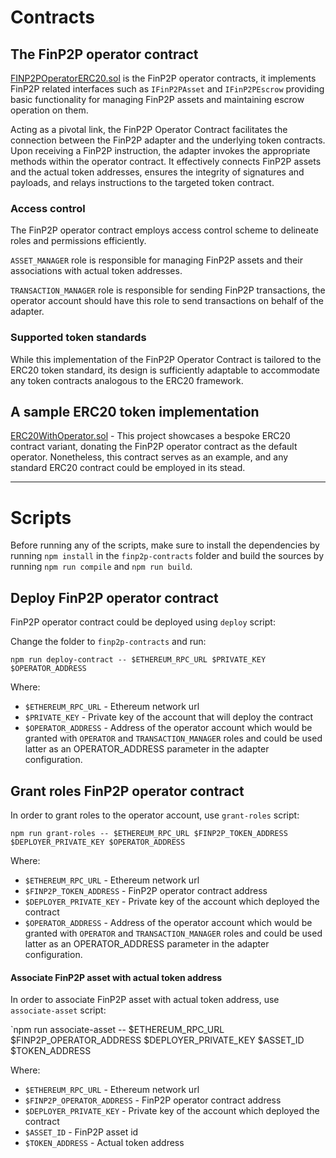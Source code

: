 
# Contracts

## The FinP2P operator contract
[ FINP2POperatorERC20.sol](./contracts/token/ERC20/FINP2POperatorERC20.sol) is the FinP2P operator contracts, it implements FinP2P related interfaces such as `IFinP2PAsset` and `IFinP2PEscrow` providing basic functionality for managing FinP2P assets and maintaining escrow operation on them.

Acting as a pivotal link, the FinP2P Operator Contract facilitates the connection between the FinP2P adapter and the underlying token contracts. Upon receiving a FinP2P instruction, the adapter invokes the appropriate methods within the operator contract. It effectively connects FinP2P assets and the actual token addresses, ensures the integrity of signatures and payloads, and relays instructions to the targeted token contract.


### Access control

The FinP2P operator contract employs access control scheme to delineate roles and permissions efficiently.

`ASSET_MANAGER` role is responsible for managing FinP2P assets and their associations with actual token addresses.

`TRANSACTION_MANAGER` role is responsible for sending FinP2P transactions, the operator account should have this role to send transactions on behalf of the adapter.

### Supported token standards

While this implementation of the FinP2P Operator Contract is tailored to the ERC20 token standard, its design is sufficiently adaptable to accommodate any token contracts analogous to the ERC20 framework.

## A sample ERC20 token implementation

[ ERC20WithOperator.sol](./contracts/token/ERC20/ERC20WithOperator.sol) - This project showcases a bespoke ERC20 contract variant, donating the FinP2P operator contract as the default operator. Nonetheless, this contract serves as an example, and any standard ERC20 contract could be employed in its stead.


------------------------------------------------------------------------------------------------------------------------

# Scripts

Before running any of the scripts, make sure to install the dependencies by running `npm install` in the `finp2p-contracts` folder 
and build the sources by running `npm run compile` and `npm run build`.


## Deploy FinP2P operator contract

FinP2P operator contract could be deployed using `deploy` script:

Change the folder to `finp2p-contracts` and run:

`npm run deploy-contract -- $ETHEREUM_RPC_URL $PRIVATE_KEY $OPERATOR_ADDRESS`

Where:

- `$ETHEREUM_RPC_URL` - Ethereum network url
- `$PRIVATE_KEY` - Private key of the account that will deploy the contract
- `$OPERATOR_ADDRESS` - Address of the operator account
  which would be granted with `OPERATOR` and `TRANSACTION_MANAGER` roles and could be used latter as an OPERATOR_ADDRESS parameter in the adapter configuration.


## Grant roles FinP2P operator contract

In order to grant roles to the operator account, use `grant-roles` script:

`npm run grant-roles -- $ETHEREUM_RPC_URL $FINP2P_TOKEN_ADDRESS $DEPLOYER_PRIVATE_KEY $OPERATOR_ADDRESS`

Where:

- `$ETHEREUM_RPC_URL` - Ethereum network url
- `$FINP2P_TOKEN_ADDRESS` - FinP2P operator contract address
- `$DEPLOYER_PRIVATE_KEY` - Private key of the account which deployed the contract
- `$OPERATOR_ADDRESS` - Address of the operator account
  which would be granted with `OPERATOR` and `TRANSACTION_MANAGER` roles and could be used latter as an OPERATOR_ADDRESS parameter in the adapter configuration.

#### Associate FinP2P asset with actual token address

In order to associate FinP2P asset with actual token address, use `associate-asset` script:

`npm run associate-asset -- $ETHEREUM_RPC_URL $FINP2P_OPERATOR_ADDRESS $DEPLOYER_PRIVATE_KEY $ASSET_ID $TOKEN_ADDRESS

Where:

- `$ETHEREUM_RPC_URL` - Ethereum network url
- `$FINP2P_OPERATOR_ADDRESS` - FinP2P operator contract address
- `$DEPLOYER_PRIVATE_KEY` - Private key of the account which deployed the contract
- `$ASSET_ID` - FinP2P asset id
- `$TOKEN_ADDRESS` - Actual token address
